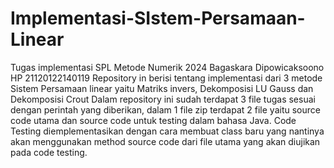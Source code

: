# Implementasi-SIstem-Persamaan-Linear
Tugas implementasi SPL Metode Numerik 2024 Bagaskara Dipowicaksoono HP 21120122140119
Repository in berisi tentang implementasi dari 3 metode Sistem Persamaan linear yaitu Matriks invers, Dekomposisi LU Gauss dan Dekomposisi Crout
Dalam repository ini sudah terdapat 3 file tugas sesuai dengan perintah yang diberikan, dalam 1 file zip terdapat 2 file yaitu source code utama dan source code untuk testing dalam bahasa Java. Code Testing diemplementasikan dengan cara membuat class baru yang nantinya akan menggunakan method source code dari file utama yang akan diujikan pada code testing.
